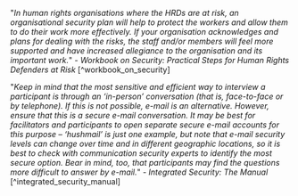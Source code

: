 "*In human rights organisations where the HRDs are at risk, an organisational security plan will help to protect the workers and allow them to do their work more effectively. If your organisation acknowledges and plans for dealing with the risks, the staff and/or members will feel more supported and have increased allegiance to the organisation and its important work.*" - _Workbook on Security: Practical Steps for Human Rights Defenders at Risk_ [^workbook_on_security]

"*Keep in mind that the most sensitive and efficient way to interview a participant is through an ‘in-person’ conversation (that is, face-to-face or by telephone). If this is not possible, e-mail is an alternative. However, ensure that this is a secure e-mail conversation. It may be best for facilitators and participants to open separate secure e-mail accounts for this purpose – ‘hushmail’ is just one example, but note that e-mail security levels can change over time and in different geographic locations, so it is best to check with communication security experts to identify the most secure option. Bear in mind, too, that participants may find the questions more difficult to answer by e-mail.*" - _Integrated Security: The Manual_ [^integrated_security_manual]
